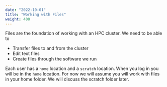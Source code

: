 ```yaml
---
date: "2022-10-01"
title: "Working with Files"
weight: 400
---
```


Files are the foundation of working with an HPC cluster.  We need to be able to

* Transfer files to and from the cluster
* Edit text files
* Create files through the software we run

Each user has a `home` location and a `scratch` location.  When you log in you will be in the `home` location.  For now we will assume you will work with files in your home folder.  We will discuss the scratch folder later.

